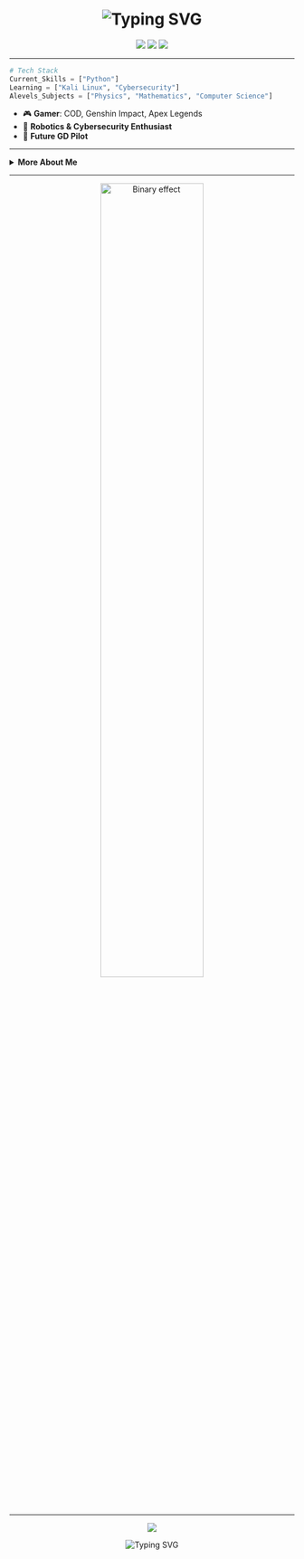 <h1 align="center">
  <img src="https://readme-typing-svg.demolab.com?font=Fira+Code&weight=700&size=28&pause=1000&color=8F00FF&center=true&vCenter=true&width=435&lines=Hey,+I'm+Acci0chad!;Gamer+%F0%9F%8E%AE+%7C+Python+Learner+%F0%9F%90%8D;Aspiring+Cybersecurity+Pro+%F0%9F%94%91" alt="Typing SVG" />
</h1>

<p align="center">
  <img src="https://img.shields.io/badge/Age-17-purple?style=for-the-badge&logo=star&logoColor=yellow"/>
  <img src="https://img.shields.io/badge/Country-Pakistan-006600?style=for-the-badge&logo=pagelines&logoColor=white"/>
  <img src="https://img.shields.io/badge/Role-GD%20Pilot%20Aspirant-22223b?style=for-the-badge&logo=airplayaudio&logoColor=8F00FF"/>
</p>

---

```python
# Tech Stack
Current_Skills = ["Python"]
Learning = ["Kali Linux", "Cybersecurity"]
Alevels_Subjects = ["Physics", "Mathematics", "Computer Science"]
```

- 🎮 **Gamer**: COD, Genshin Impact, Apex Legends  
- 🤖 **Robotics & Cybersecurity Enthusiast**
- 🛫 **Future GD Pilot**
---

<details>
  <summary><b>More About Me</b></summary>
  <ul>
    <li>Currently learning Python and Kali Linux</li>
    <li>Passionate about robotics and cybersecurity</li>
    <li>Enjoys gaming in free time</li>
    <li>A-levels student from Pakistan</li>
  </ul>
</details>

---

<p align="center">
  <img src="https://raw.githubusercontent.com/Acci0chad/Acci0chad/main/assets/binary-dark-purple.gif" width="60%" alt="Binary effect" />
</p>

---

<p align="center">
  <img src="https://github-readme-stats.vercel.app/api?username=Acci0chad&show_icons=true&theme=tokyonight&bg_color=22223b&title_color=8F00FF&icon_color=8F00FF" />
</p>



<!-- G A M E R   I D   C A R D -->
<p align="center">
  <img src="https://readme-typing-svg.demolab.com?font=Fira+Code&weight=700&size=28&pause=1000&color=8F00FF&center=true&vCenter=true&width=435&lines=Welcome+to+my+Dark+Zone...;Gamer+%F0%9F%8E%AE+%7C+Cyber+Rookie+%F0%9F%94%91+%7C+Python+Ninja+%F0%9F%A4%96" alt="Typing SVG" />
</p>
